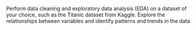 Perform data cleaning and exploratory data analysis (EDA) on a dataset of your choice, such as the Titanic dataset from Kaggle. Explore the relationships between variables and identify patterns and trends in the data
